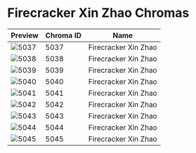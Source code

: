 # Firecracker Xin Zhao Chromas

| Preview | Chroma ID | Name |
|---------|-----------|------|
| ![5037](https://raw.communitydragon.org/latest/plugins/rcp-be-lol-game-data/global/default/v1/champion-chroma-images/5/5037.png) | 5037 | Firecracker Xin Zhao |
| ![5038](https://raw.communitydragon.org/latest/plugins/rcp-be-lol-game-data/global/default/v1/champion-chroma-images/5/5038.png) | 5038 | Firecracker Xin Zhao |
| ![5039](https://raw.communitydragon.org/latest/plugins/rcp-be-lol-game-data/global/default/v1/champion-chroma-images/5/5039.png) | 5039 | Firecracker Xin Zhao |
| ![5040](https://raw.communitydragon.org/latest/plugins/rcp-be-lol-game-data/global/default/v1/champion-chroma-images/5/5040.png) | 5040 | Firecracker Xin Zhao |
| ![5041](https://raw.communitydragon.org/latest/plugins/rcp-be-lol-game-data/global/default/v1/champion-chroma-images/5/5041.png) | 5041 | Firecracker Xin Zhao |
| ![5042](https://raw.communitydragon.org/latest/plugins/rcp-be-lol-game-data/global/default/v1/champion-chroma-images/5/5042.png) | 5042 | Firecracker Xin Zhao |
| ![5043](https://raw.communitydragon.org/latest/plugins/rcp-be-lol-game-data/global/default/v1/champion-chroma-images/5/5043.png) | 5043 | Firecracker Xin Zhao |
| ![5044](https://raw.communitydragon.org/latest/plugins/rcp-be-lol-game-data/global/default/v1/champion-chroma-images/5/5044.png) | 5044 | Firecracker Xin Zhao |
| ![5045](https://raw.communitydragon.org/latest/plugins/rcp-be-lol-game-data/global/default/v1/champion-chroma-images/5/5045.png) | 5045 | Firecracker Xin Zhao |